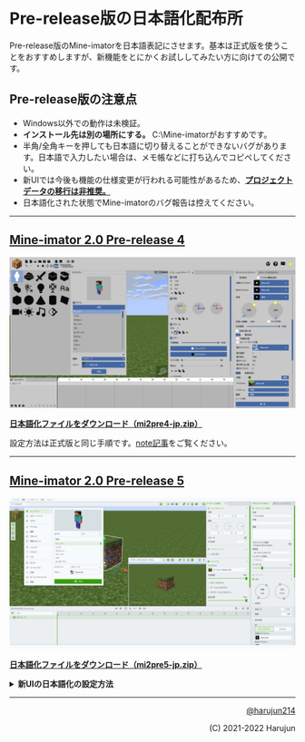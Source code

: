 # Pre-release版の日本語化配布所
Pre-release版のMine-imatorを日本語表記にさせます。基本は正式版を使うことをおすすめしますが、新機能をとにかくお試ししてみたい方に向けての公開です。
## Pre-release版の注意点
- Windows以外での動作は未検証。
- **インストール先は別の場所にする。** C:\Mine-imatorがおすすめです。
- 半角/全角キーを押しても日本語に切り替えることができないバグがあります。日本語で入力したい場合は、メモ帳などに打ち込んでコピペしてください。
- 新UIでは今後も機能の仕様変更が行われる可能性があるため、**[プロジェクトデータの移行は非推奨。](https://twitter.com/NimiKitamura/status/1595817183896080386)**
- 日本語化された状態でMine-imatorのバグ報告は控えてください。  

---
## [Mine-imator 2.0 Pre-release 4](https://www.mineimatorforums.com/index.php?/topic/88756-mine-imator-20-pre-release-1/)
![img1](https://raw.githubusercontent.com/harujun214/mineimator-jp/master/img/img1.png)

<a href="https://firestorage.jp/download/10b41b88ce1b0fb7f57bc9fb480e83e40cb457c8" target="_blank"><b>日本語化ファイルをダウンロード（mi2pre4-jp.zip）</b></a>

設定方法は正式版と同じ手順です。[note記事](https://note.com/harujun214/n/n70d7a7e397c6)をご覧ください。

---
## [Mine-imator 2.0 Pre-release 5](https://www.mineimatorforums.com/index.php?/topic/89976-mine-imator-20-pre-release-5-phase-2/)
![img2](https://raw.githubusercontent.com/harujun214/mineimator-jp/master/img/img2.png)

<a href="https://firestorage.jp/download/e98e20a18850f1a97377e93f1b04da62f8bd4b6c" target="_blank"><b>日本語化ファイルをダウンロード（mi2pre5-jp.zip）</b></a>

<details><summary><strong>新UIの日本語化の設定方法</strong></summary>

1. 解凍後に出てきた**Data**フォルダを**Mine-imatorフォルダ**内に移動します。移動させた時に「既に同じ名前のファイルが存在します」というダイアログが出ますが、**ファイルを置き換える**を選択してください。
![set1](https://raw.githubusercontent.com/harujun214/mineimator-jp/master/img/set1.png)
2. Mine-imatorを起動します。起動したら「**New Project**」をクリックして新しいプロジェクトを作ります。**新しいプロジェクトを開かないと言語設定が出来ません。**
![set2](https://raw.githubusercontent.com/harujun214/mineimator-jp/master/img/set2.png)
3. 画面左上のメニューの**Edit**タブから「**Preferences...**」をクリックして環境設定を開きます。
![set3](https://raw.githubusercontent.com/harujun214/mineimator-jp/master/img/set3.png)
4. 新しく表示されるパネルの中から「**INTERFACE**」を選択してください。「**Language**」を選択して、「**日本語**」に変更します。
![set4](https://raw.githubusercontent.com/harujun214/mineimator-jp/master/img/set4.png)
</details>

---
<p align="right"><a href="https://twitter.com/intent/follow?screen_name=harujun214" target="_blank">@harujun214</a></p>
<p align="right">(C) 2021-2022 Harujun</p>
